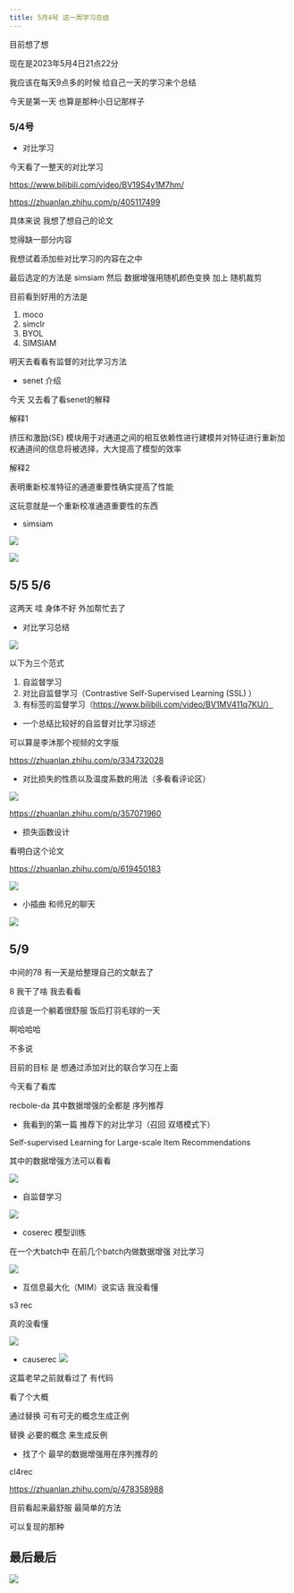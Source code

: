 ```yaml
---
title: 5月4号 这一周学习总结
---
```


目前想了想 

现在是2023年5月4日21点22分

我应该在每天9点多的时候 给自己一天的学习来个总结 

今天是第一天 也算是那种小日记那样子

### 5/4号

- 对比学习

今天看了一整天的对比学习

https://www.bilibili.com/video/BV19S4y1M7hm/

https://zhuanlan.zhihu.com/p/405117499

具体来说 我想了想自己的论文

觉得缺一部分内容

我想试着添加些对比学习的内容在之中

最后选定的方法是 simsiam 然后 数据增强用随机颜色变换 加上 随机裁剪

目前看到好用的方法是 

1. moco
2. simclr
3. BYOL
4. SIMSIAM

明天去看看有监督的对比学习方法

- senet 介绍

今天 又去看了看senet的解释

解释1

挤压和激励(SE) 模块用于对通道之间的相互依赖性进行建模并对特征进行重新加权通道间的信息将被选择，大大提高了模型的效率

解释2

表明重新校准特征的通道重要性确实提高了性能

这玩意就是一个重新校准通道重要性的东西

- simsiam

![](https://pic2.imgdb.cn/item/6453b5a20d2dde57770f8031.png)

![](https://pic2.imgdb.cn/item/6453b5a10d2dde57770f7ff0.png)

## 5/5 5/6

这两天 哇 身体不好 外加帮忙去了

- 对比学习总结

![](https://pic2.imgdb.cn/item/645863070d2dde57774e7cc6.jpg)

以下为三个范式

1. 自监督学习
2. 对比自监督学习（Contrastive Self-Supervised Learning (SSL) ）
3. 有标签的监督学习（https://www.bilibili.com/video/BV1MV411q7KU/）

- 一个总结比较好的自监督对比学习综述

可以算是李沐那个视频的文字版

https://zhuanlan.zhihu.com/p/334732028

- 对比损失的性质以及温度系数的用法（多看看评论区）

![](https://pic2.imgdb.cn/item/645863080d2dde57774e7dee.png)

https://zhuanlan.zhihu.com/p/357071960

- 损失函数设计

看明白这个论文

https://zhuanlan.zhihu.com/p/619450183

![](https://pic2.imgdb.cn/item/645863070d2dde57774e7d2e.jpg)

- 小插曲 和师兄的聊天

![](https://pic2.imgdb.cn/item/645863080d2dde57774e7d6e.png)

## 5/9 

中间的78 有一天是给整理自己的文献去了

8 我干了啥 我去看看

应该是一个躺着很舒服 饭后打羽毛球的一天

啊哈哈哈

不多说

目前的目标 是 想通过添加对比的联合学习在上面

今天看了看库

recbole-da 其中数据增强的全都是 序列推荐

- 我看到的第一篇 推荐下的对比学习（召回 双塔模式下）

Self-supervised Learning for Large-scale Item Recommendations

其中的数据增强方法可以看看

![](https://pic2.imgdb.cn/item/645b03860d2dde57770bfa6a.png)

- 自监督学习 

![](https://pic2.imgdb.cn/item/645b03860d2dde57770bfa2d.png)

- coserec 模型训练

在一个大batch中 在前几个batch内做数据增强 对比学习

![](https://pic2.imgdb.cn/item/645b03860d2dde57770bf9f1.png)

- 互信息最大化（MIM）说实话 我没看懂

s3 rec

真的没看懂

![](https://pic2.imgdb.cn/item/645b03860d2dde57770bf99c.png)

- causerec
![](https://pic2.imgdb.cn/item/645b03860d2dde57770bfabb.png)

这篇老早之前就看过了 有代码 

看了个大概

通过替换 可有可无的概念生成正例

替换 必要的概念 来生成反例

- 找了个 最早的数据增强用在序列推荐的

cl4rec 

https://zhuanlan.zhihu.com/p/478358988

目前看起来最舒服 最简单的方法 

可以复现的那种

## 最后最后

![](https://pic2.imgdb.cn/item/646575d50d2dde5777a304bc.png)